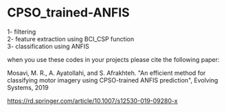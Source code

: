 # CPSO_trained-ANFIS
1- filtering                                                                                                                                                   
2- feature extraction using BCI_CSP function                                                                                                         
3- classification using ANFIS

when you use these codes in your projects please cite the following paper:

Mosavi, M. R., A. Ayatollahi, and S. Afrakhteh. "An efficient method for classifying motor imagery using CPSO-trained ANFIS prediction", Evolving Systems, 2019

https://rd.springer.com/article/10.1007/s12530-019-09280-x 
